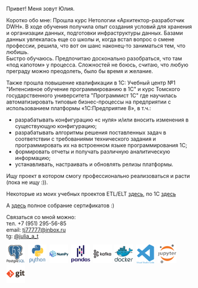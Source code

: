 Привет! Меня зовут Юлия.

Коротко обо мне: Прошла курс Нетологии «Архитектор-разработчик DWH».  В ходе обучения получила опыт создания 
условий для хранения и организации данных, подготовки инфраструктуры данных. Базами данных увлекалась еще со школы 
и, когда встал вопрос о смене профессии, решила, что вот он шанс наконец-то заниматься тем, что любишь.  
Быстро обучаюсь. Предпочитаю досконально разобраться, что там «под капотом» у процесса. Сложностей не боюсь, 
считаю, что любую преграду можно преодолеть, было бы время и желание. 

Также прошла повышение квалификации в 1С: Учебный центр №1 "Интенсивное обучение программированию в 1С" и 
курс Томского государственного университета "Программист 1С" где научилась автоматизировать типовые бизнес-процессы 
на предприятии с использованием платформы «1С:Предприятие 8», в т.ч.:
- разрабатывать конфигурацию «с нуля» и/или вносить изменения в существующую конфигурацию;
- разрабатывать алгоритмы решения поставленных задач в соответствии с требованиями технического задания 
и программировать их на встроенном языке программирования 1С;
- формировать отчеты и получать различную аналитическую информацию;
- устанавливать, настраивать и обновлять релизы платформы.

Ищу проект в котором смогу профессионально реализоваться и расти (пока не ищу :)).

Некоторые из моих учебных проектов ETL/ELT [здесь](https://github.com/Lerozba/Portfolio/tree/main/ETL%5CELT), по 1С [здесь](https://github.com/Lerozba/Portfolio/tree/main/1С:Программист)

А [здесь](https://github.com/Lerozba/Portfolio/tree/main/My_Certificate) полное собрание сертификатов :)

Связаться со мной можно:                                                                                                            
тел. +7 (951) 295-56-85                                                                                 
email: tj77777@inbox.ru                                                                                
tg: [@julia_a_t](https://t.me/julia_a_t)


<div>
  <img src="https://github.com/devicons/devicon/blob/master/icons/postgresql/postgresql-original-wordmark.svg" width="50" height="50"/>&nbsp;
  <img src="https://github.com/devicons/devicon/blob/master/icons/python/python-original-wordmark.svg" width="50" height="50"/>&nbsp;
  <img src="https://github.com/devicons/devicon/blob/master/icons/numpy/numpy-original-wordmark.svg" width="50" height="50"/>&nbsp;
  <img src="https://github.com/devicons/devicon/blob/master/icons/pandas/pandas-original-wordmark.svg" width="50" height="50"/>&nbsp;
  <img src="https://github.com/devicons/devicon/blob/master/icons/apachekafka/apachekafka-original-wordmark.svg" width="50" height="50"/>&nbsp;
  <img src="https://github.com/devicons/devicon/blob/master/icons/docker/docker-original-wordmark.svg" width="50" height="50"/>&nbsp;
  <img src="https://github.com/devicons/devicon/blob/master/icons/vscode/vscode-plain-wordmark.svg" width="50" height="50"/>&nbsp;
  <img src="https://github.com/devicons/devicon/blob/master/icons/jupyter/jupyter-original-wordmark.svg" width="50" height="50"/>&nbsp;
  <img src="https://github.com/devicons/devicon/blob/master/icons/git/git-original-wordmark.svg" width="50" height="50"/>
</div>
